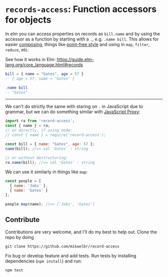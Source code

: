 # `records-access`: Function accessors for objects

In elm you can access properties on records as `bill.name` and by using the accessor as a function by starting with a `.`, e.g. `.name bill`. This allows for easier [composing](https://en.wikipedia.org/wiki/Function_composition_(computer_science)), things like [point-free style](https://en.wikipedia.org/wiki/Tacit_programming) and using in `map`, `filter`, `reduce`, etc.

See how it works in Elm: https://guide.elm-lang.org/core_language.html#records

```elm
bill = { name = "Gates", age = 57 }
-- { age = 57, name = "Gates" }

.name bill
-- "Gates"
```

---

We can't do strictly the same with staring on `.` in JavaScript due to grammar, but we can do something similar with [JavaScript Proxy](https://github.com/mikaelbr/proxy-fun):

```js
import ra from 'record-access';
const { name } = ra;
// or directly, if using node:
// const { name } = require('record-access');

const bill = { name: "Gates", age: 57 };
name(bill); //=> val 'Gates' : string

// or without destructuring:
ra.name(bill); //=> val 'Gates' : string
```

We can use it similarly in things like `map`:
```js
const people = [
  { name: 'Jobs' },
  { name: 'Gates' }
];

people.map(name); //=> ['Jobs', 'Gates']
```


## Contribute

Contributions are very welcome, and I'll do my best to help out. Clone the repo by doing

```
git clone https://github.com/mikaelbr/record-access
```

Fix bug or develop feature and add tests. Run tests by installing dependencies (`npm install`) and run:

```
npm test
```
